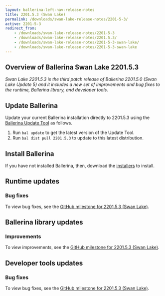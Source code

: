 ```yaml
---
layout: ballerina-left-nav-release-notes
title: 2201.5.3 (Swan Lake) 
permalink: /downloads/swan-lake-release-notes/2201-5-3/
active: 2201-5-3
redirect_from: 
    - /downloads/swan-lake-release-notes/2201-5-3
    - /downloads/swan-lake-release-notes/2201.5.3/
    - /downloads/swan-lake-release-notes/2201-5-3-swan-lake/
    - /downloads/swan-lake-release-notes/2201-5-3-swan-lake
---
```


## Overview of Ballerina Swan Lake 2201.5.3

<em>Swan Lake 2201.5.3 is the third patch release of Ballerina 2201.5.0 (Swan Lake Update 5) and it includes a new set of improvements and bug fixes to the runtime, Ballerina library, and developer tools.</em>

## Update Ballerina

Update your current Ballerina installation directly to 2201.5.3 using the [Ballerina Update Tool](/learn/update-tool/) as follows.

1. Run `bal update` to get the latest version of the Update Tool.
2. Run `bal dist pull 2201.5.3` to update to this latest distribution.

## Install Ballerina

If you have not installed Ballerina, then, download the [installers](/downloads/#swanlake) to install.

## Runtime updates

### Bug fixes

To view bug fixes, see the [GitHub milestone for 2201.5.3 (Swan Lake)](https://github.com/ballerina-platform/ballerina-lang/issues?q=is%3Aissue+milestone%3A2201.5.3+label%3AType%2FBug+is%3Aclosed).

## Ballerina library updates

### Improvements

To view improvements, see the [GitHub milestone for 2201.5.3 (Swan Lake)](https://github.com/ballerina-platform/ballerina-standard-library/milestone/37?closed=1).

## Developer tools updates

### Bug fixes

To view bug fixes, see the [GitHub milestone for 2201.5.3 (Swan Lake)](https://github.com/ballerina-platform/openapi-tools/milestone/39?closed=1).
